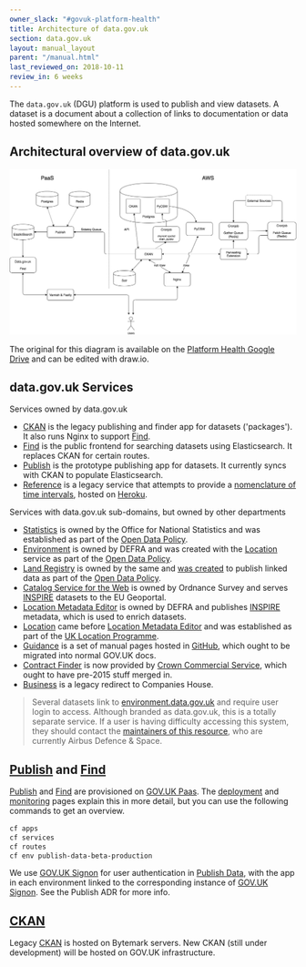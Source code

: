 ```yaml
---
owner_slack: "#govuk-platform-health"
title: Architecture of data.gov.uk
section: data.gov.uk
layout: manual_layout
parent: "/manual.html"
last_reviewed_on: 2018-10-11
review_in: 6 weeks
---
```

[publish]: apps/datagovuk_publish
[find]: apps/datagovuk_find
[ckan]: apps/ckanext-datagovuk
[paas]: https://docs.cloud.service.gov.uk/#technical-documentation-for-gov-uk-paas
[signon]: manual/manage-sign-on-accounts
[deployment]: manual/data-gov-uk-deployment
[monitoring]: manual/data-gov-uk-monitoring
[signon-adr]: https://github.com/alphagov/datagovuk_publish/blob/master/doc/adr/0002-signon.md
[statistics]: http://statistics.data.gov.uk
[land-registry]: http://landregistry.data.gov.uk
[csw]: http://csw.data.gov.uk/geonetwork/srv/en/main.home
[location-mde]: http://locationmde.data.gov.uk
[guidance]: http://guidance.data.gov.uk
[business]: http://business.data.gov.uk/id/company/09747720
[location]: http://location.data.gov.uk/registry/
[environment]: http://environment.data.gov.uk/index.html
[guidance-github]: https://github.com/datagovuk/guidance
[open-data-policy]: https://www.gov.uk/government/publications/open-data-white-paper-unleashing-the-potential
[inspire]: http://inspire.ec.europa.eu/about-inspire
[uk-location-programme]: https://inspire.ec.europa.eu/events/conferences/inspire_2010/presentations/258_pdf_presentation.pdf
[contract-finder]: https://data.gov.uk/data/contracts-finder-archive/
[contract-finder-new]: https://www.contractsfinder.service.gov.uk/Search
[land-registry-birth]: https://assets.publishing.service.gov.uk/government/uploads/system/uploads/attachment_data/file/246732/0247.pdf
[reference]: http://reference.data.gov.uk
[time-interval-service]: https://github.com/epimorphics/IntervalServer
[heroku]: https://docs.publishing.service.gov.uk/manual/review-apps.html#use-the-shared-heroku-account

The `data.gov.uk` (DGU) platform is used to publish and view datasets. A dataset is a document about a collection of links to documentation or data hosted somewhere on the Internet.

## Architectural overview of data.gov.uk

![](/manual/images/dgu-architecture.png)

The original for this diagram is available on the [Platform Health Google Drive](https://drive.google.com/open?id=1RoI6k6HA_GWUqRG3cC_REQu3BjeXcttp) and can be edited with draw.io.

## data.gov.uk Services

Services owned by data.gov.uk

  * [CKAN] is the legacy publishing and finder app for datasets ('packages'). It also runs Nginx to support [Find].
  * [Find] is the public frontend for searching datasets using Elasticsearch. It replaces CKAN for certain routes.
  * [Publish] is the prototype publishing app for datasets. It currently syncs with CKAN to populate Elasticsearch.
  * [Reference][reference] is a legacy service that attempts to provide a [nomenclature of time intervals][time-interval-service], hosted on [Heroku][heroku].

Services with data.gov.uk sub-domains, but owned by other departments

  * [Statistics] is owned by the Office for National Statistics and was established as part of the [Open Data Policy][open-data-policy].
  * [Environment][environment] is owned by DEFRA and was created with the [Location] service as part of the [Open Data Policy][open-data-policy].
  * [Land Registry][land-registry] is owned by the same and [was created][land-registry-birth] to publish linked data as part of the [Open Data Policy][open-data-policy].
  * [Catalog Service for the Web][csw] is owned by Ordnance Survey and serves [INSPIRE] datasets to the EU Geoportal.
  * [Location Metadata Editor][location-mde] is owned by DEFRA and publishes [INSPIRE] metadata, which is used to enrich datasets.
  * [Location] came before [Location Metadata Editor][location-mde] and was established as part of the [UK Location Programme][uk-location-programme].
  * [Guidance] is a set of manual pages hosted in [GitHub][guidance-github], which ought to be migrated into normal GOV.UK docs.
  * [Contract Finder][contract-finder] is now provided by [Crown Commercial Service][contract-finder-new], which ought to have pre-2015 stuff merged in.
  * [Business] is a legacy redirect to Companies House.

> Several datasets link to [environment.data.gov.uk][environment] and require user login to access.  Although branded
> as data.gov.uk, this is a totally separate service.  If a user is having difficulty accessing this system, they
> should contact the [maintainers of this resource](http://environment.data.gov.uk/ds/partners/index.jsp#/contactus),
> who are currently Airbus Defence & Space.

## [Publish] and [Find]

[Publish] and [Find] are provisioned on [GOV.UK Paas][paas]. The [deployment] and [monitoring] pages explain this in more detail, but you can use the following commands to get an overview.

```
cf apps
cf services
cf routes
cf env publish-data-beta-production
```

We use [GOV.UK Signon][signon] for user authentication in [Publish Data][publish], with the app in each environment linked to the corresponding instance of [GOV.UK Signon][signon]. See the Publish ADR for more info.

## [CKAN]

Legacy [CKAN] is hosted on Bytemark servers. New CKAN (still under development) will be hosted on GOV.UK infrastructure.

